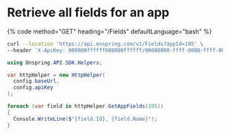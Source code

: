 # Retrieve all fields for an app

{% code method="GET" heading="/Fields" defaultLanguage="bash" %}

```bash
curl --location 'https://api.onspring.com/v1/Fields?appId=195' \
--header 'X-ApiKey: 000000ffffff000000ffffff/00000000-ffff-0000-ffff-000000000000'
```

```csharp
using Onspring.API.SDK.Helpers;

var httpHelper = new HttpHelper(
  config.baseUrl,
  config.apiKey
);

foreach (var field in httpHelper.GetAppFields(195))
{
  Console.WriteLine($"{field.Id}, {field.Name}");
}
```
